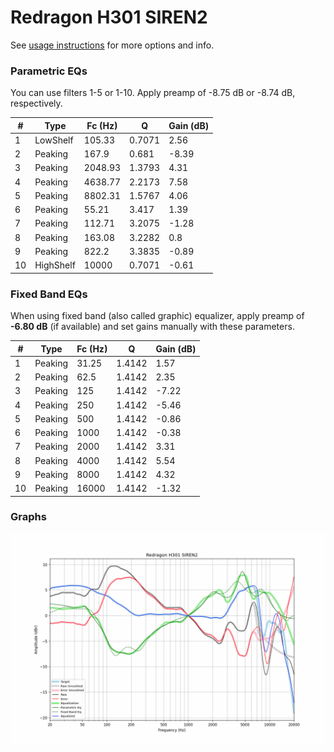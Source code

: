 # Redragon H301 SIREN2
See [usage instructions](https://github.com/jaakkopasanen/AutoEq#usage) for more options and info.

### Parametric EQs
You can use filters 1-5 or 1-10. Apply preamp of -8.75 dB or -8.74 dB, respectively.

|   # | Type      |   Fc (Hz) |      Q |   Gain (dB) |
|-----|-----------|-----------|--------|-------------|
|   1 | LowShelf  |    105.33 | 0.7071 |        2.56 |
|   2 | Peaking   |    167.9  | 0.681  |       -8.39 |
|   3 | Peaking   |   2048.93 | 1.3793 |        4.31 |
|   4 | Peaking   |   4638.77 | 2.2173 |        7.58 |
|   5 | Peaking   |   8802.31 | 1.5767 |        4.06 |
|   6 | Peaking   |     55.21 | 3.417  |        1.39 |
|   7 | Peaking   |    112.71 | 3.2075 |       -1.28 |
|   8 | Peaking   |    163.08 | 3.2282 |        0.8  |
|   9 | Peaking   |    822.2  | 3.3835 |       -0.89 |
|  10 | HighShelf |  10000    | 0.7071 |       -0.61 |

### Fixed Band EQs
When using fixed band (also called graphic) equalizer, apply preamp of **-6.80 dB** (if available) and set gains manually with these parameters.

|   # | Type    |   Fc (Hz) |      Q |   Gain (dB) |
|-----|---------|-----------|--------|-------------|
|   1 | Peaking |     31.25 | 1.4142 |        1.57 |
|   2 | Peaking |     62.5  | 1.4142 |        2.35 |
|   3 | Peaking |    125    | 1.4142 |       -7.22 |
|   4 | Peaking |    250    | 1.4142 |       -5.46 |
|   5 | Peaking |    500    | 1.4142 |       -0.86 |
|   6 | Peaking |   1000    | 1.4142 |       -0.38 |
|   7 | Peaking |   2000    | 1.4142 |        3.31 |
|   8 | Peaking |   4000    | 1.4142 |        5.54 |
|   9 | Peaking |   8000    | 1.4142 |        4.32 |
|  10 | Peaking |  16000    | 1.4142 |       -1.32 |

### Graphs
![](./Redragon%20H301%20SIREN2.png)
